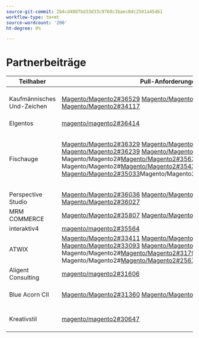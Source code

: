 ```yaml
---
source-git-commit: 2b4cd408fbd33d33c9760c3baec0dc2501a45d61
workflow-type: tm+mt
source-wordcount: '200'
ht-degree: 0%

---
```

# Partnerbeiträge

| Teilhaber | Pull-Anforderungen | Verwandte GitHub-Probleme |
| ------- | ------- | ------- |
| Kaufmännisches Und-Zeichen | [Magento/Magento2#36529](https://github.com/magento/magento2/pull/36529) [Magento/Magento2#36224](https://github.com/magento/magento2/pull/36224) [Magento/Magento2#34117](https://github.com/magento/magento2/pull/34117) | [Magento/Magento2#36726](https://github.com/magento/magento2/issues/36726) [Magento/Magento2#35546](https://github.com/magento/magento2/issues/35546) [Magento/Magento2#36334](https://github.com/magento/magento2/issues/36334) [Magento/Magento2#36628](https://github.com/magento/magento2/issues/36628) |
| Elgentos | [magento/magento2#36414](https://github.com/magento/magento2/pull/36414) | [magento/magento2#36831](https://github.com/magento/magento2/issues/36831) |
| Fischauge | [Magento/Magento2#36329](https://github.com/magento/magento2/pull/36329) [Magento/Magento2#36304](https://github.com/magento/magento2/pull/36304) [ Magento/Magento2#36239](https://github.com/magento/magento2/pull/36239) [Magento/Magento2#36187](https://github.com/magento/magento2/pull/36187) [ 35738](https://github.com/magento/magento2/pull/35738) Magento/Magento2#[Magento/Magento2#35631](https://github.com/magento/magento2/pull/35631) [ 35540](https://github.com/magento/magento2/pull/35540) Magento/Magento2#[Magento/Magento2#35436](https://github.com/magento/magento2/pull/35436) [Magento/Magento2#35033](https://github.com/magento/magento2/pull/35033)Magento/Magento2#[Magento/Magento2#34186](https://github.com/magento/magento2/pull/34186) | [Magento/Magento2#36641](https://github.com/magento/magento2/issues/36641) [Magento/Magento2#36338](https://github.com/magento/magento2/issues/36338) [Magento/Magento2#36554](https://github.com/magento/magento2/issues/36554) [Magento/Magento2#36646](https://github.com/magento/magento2/issues/36646) [ 36648](https://github.com/magento/magento2/issues/36648) Magento/Magento2#[Magento/Magento2#35325](https://github.com/magento/magento2/issues/35325) [ 35711](https://github.com/magento/magento2/issues/35711) Magento/Magento2#[Magento/Magento2#35488](https://github.com/magento/magento2/issues/35488) [Magento/Magento2#34321](https://github.com/magento/magento2/issues/34321) |
| Perspective Studio | [Magento/Magento2#36036](https://github.com/magento/magento2/pull/36036) [Magento/Magento2#36031](https://github.com/magento/magento2/pull/36031) [Magento/Magento2#36027](https://github.com/magento/magento2/pull/36027) | [magento/magento2#36337](https://github.com/magento/magento2/issues/36337) |
| MRM COMMERCE | [Magento/Magento2#35807](https://github.com/magento/magento2/pull/35807) [Magento/Magento2#32979](https://github.com/magento/magento2/pull/32979) | [magento/magento2#35994](https://github.com/magento/magento2/issues/35994) |
| interaktiv4 | [magento/magento2#35564](https://github.com/magento/magento2/pull/35564) | [magento/magento2#35568](https://github.com/magento/magento2/issues/35568) |
| ATWIX | [Magento/Magento2#33411](https://github.com/magento/magento2/pull/33411) [Magento/Magento2#33148](https://github.com/magento/magento2/pull/33148) [ Magento/Magento2#33093](https://github.com/magento/magento2/pull/33093) [Magento/Magento2#32889](https://github.com/magento/magento2/pull/32889) [ 32481](https://github.com/magento/magento2/pull/32481) Magento/Magento2#[Magento/Magento2#31794](https://github.com/magento/magento2/pull/31794) [ 29417](https://github.com/magento/magento2/pull/29417) Magento/Magento2#[Magento/Magento2#25677](https://github.com/magento/magento2/pull/25677) | [Magento/Magento2#35858](https://github.com/magento/magento2/issues/35858) [Magento/Magento2#29418](https://github.com/magento/magento2/issues/29418) |
| Aligent Consulting | [magento/magento2#31606](https://github.com/magento/magento2/pull/31606) | [Magento/Magento2#31643](https://github.com/magento/magento2/issues/31643) [Magento/Magento2#31866](https://github.com/magento/magento2/issues/31866) |
| Blue Acorn CII | [Magento/Magento2#31360](https://github.com/magento/magento2/pull/31360) [Magento/Magento2#31355](https://github.com/magento/magento2/pull/31355) | [Magento/Magento2#31443](https://github.com/magento/magento2/issues/31443) [Magento/Magento2#31373](https://github.com/magento/magento2/issues/31373) [Magento/Magento2#32625](https://github.com/magento/magento2/issues/32625) |
| Kreativstil | [magento/magento2#30647](https://github.com/magento/magento2/pull/30647) | [Magento/Magento2#30672](https://github.com/magento/magento2/issues/30672) [Magento/Magento2#32985](https://github.com/magento/magento2/issues/32985) [Magento/Magento2#30613](https://github.com/magento/magento2/issues/30613) |